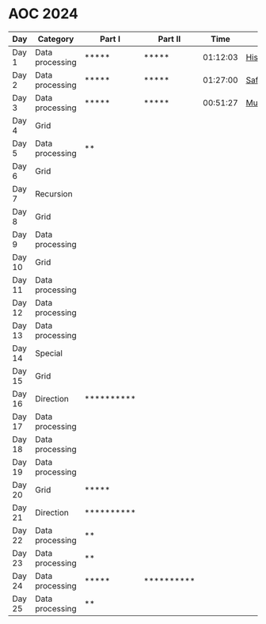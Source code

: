 # AOC 2024



| Day   | Category        | Part I     | Part II    | Time     | Link                  |
|-------|-----------------|------------|------------|----------|-----------------------|
| Day 1 | Data processing | *****      | *****      | 01:12:03 | [HistorianHysteria](./src/main/java/info/jab/aoc/day1/HistorianHysteria.java) |
| Day 2 | Data processing | *****      | *****      | 01:27:00 | [SafeReports2](./src/main/java/info/jab/aoc/day2/SafeReports2.java) |
| Day 3 | Data processing | *****      | *****      | 00:51:27 | [MullItOver2](./src/main/java/info/jab/aoc/day3/MullItOver2.java) |
| Day 4 | Grid            |            |            |          |                       |
| Day 5 | Data processing | **         |            |          |                       |
| Day 6 | Grid            |            |            |          |                       |
| Day 7 | Recursion       |            |            |          |                       |
| Day 8 | Grid            |            |            |          |                       |
| Day 9 | Data processing |            |            |          |                       |
| Day 10| Grid            |            |            |          |                       |
| Day 11| Data processing |            |            |          |                       |
| Day 12| Data processing |            |            |          |                       |
| Day 13| Data processing |            |            |          |                       |
| Day 14| Special         |            |            |          |                       |
| Day 15| Grid            |            |            |          |                       |
| Day 16| Direction       | ********** |            |          |                       |
| Day 17| Data processing |            |            |          |                       |
| Day 18| Data processing |            |            |          |                       |
| Day 19| Data processing |            |            |          |                       |
| Day 20| Grid            | *****      |            |          |                       |
| Day 21| Direction       | ********** |            |          |                       |
| Day 22| Data processing | **         |            |          |                       |
| Day 23| Data processing | **         |            |          |                       |
| Day 24| Data processing | *****      | ********** |          |                       |
| Day 25| Data processing | **         |            |          |                       |

